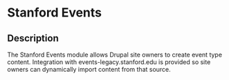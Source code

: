# Stanford Events

Description
---

The Stanford Events module allows Drupal site owners to create event type
content. Integration with events-legacy.stanford.edu is provided so site owners can
dynamically import content from that source.
